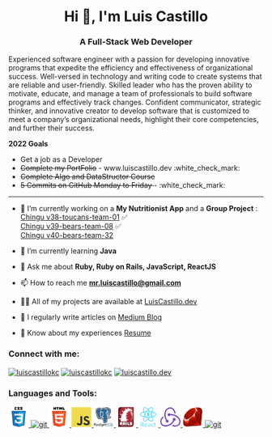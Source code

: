 <h1 align="center">Hi 👋, I'm Luis Castillo</h1>
<h3 align="center">A Full-Stack Web Developer</h3>

<p align="left">Experienced software engineer with a passion for developing innovative programs that expedite the efficiency and effectiveness of organizational success. Well-versed in technology and writing code to create systems that are reliable and user-friendly. Skilled leader who has the proven ability to motivate, educate, and manage a team of professionals to build software programs and effectively track changes. Confident communicator, strategic thinker, and innovative creator to develop software that is customized to meet a company’s organizational needs, highlight their core competencies, and further their success.</p>


  **2022 Goals**
  <ul>
    <li>Get a job as a Developer</li>
    <li>
      <strike>Complete my PortFolio</strike>  -  www.luiscastillo.dev :white_check_mark:
    </li>
    <li>
      <strike>Complete Algo and DataStructor Course </strike>
    </li>
    <li>
      <strike> 5 Commits on GitHub Monday to Friday </strike> - :white_check_mark:
    </li>
  </ul>

-------------------------------------------------

- 🔭 I’m currently working on a **My Nutritionist App** and a  **Group Project** : <br />
[Chingu v38-toucans-team-01](https://github.com/chingu-voyages/v38-toucans-team-01) :white_check_mark: <br /> 
[Chingu v39-bears-team-08](https://github.com/chingu-voyages/v39-bears-team-08) :white_check_mark: <br />
[Chingu v40-bears-team-32](https://github.com/chingu-voyages/v40-bears-team-32) <br />


- 🌱 I’m currently learning **Java**

- 💬 Ask me about **Ruby, Ruby on Rails, JavaScript, ReactJS**

- 📫 How to reach me **mr.luiscastillo@gmail.com**

- 👨‍💻 All of my projects are available at [LuisCastillo.dev](https://www.luiscastillo.dev)

- 📝 I regularly write articles on [Medium Blog](https://luiscastillokc.medium.com/)

- 📄 Know about my experiences [Resume](https://drive.google.com/file/d/1sOjyxnx7zxKmdHn_KLQKbrSR6V7AMhm4/view)

<h3 align="left">Connect with me:</h3>
<p align="left">
<a href="https://twitter.com/luiscastillokc" target="blank"><img align="center" src="https://raw.githubusercontent.com/rahuldkjain/github-profile-readme-generator/master/src/images/icons/Social/twitter.svg" alt="luiscastillokc" height="30" width="40" /></a>
<a href="https://www.linkedin.com/in/luis-castillokc/" target="blank"><img align="center" src="https://raw.githubusercontent.com/rahuldkjain/github-profile-readme-generator/master/src/images/icons/Social/linked-in-alt.svg" alt="luiscastillokc" height="30" width="40" /></a>
<a href="https://www.luiscastillo.dev" target="blank"><img align="center" src="https://user-images.githubusercontent.com/51430178/178558504-fbd47936-1e4f-4961-ae58-67c68db56f32.png" alt="luiscastillo.dev" height="40" width="40" /></a>
</p>

<h3 align="left">Languages and Tools:</h3>
<p align="left"> <a href="https://www.w3schools.com/css/" target="_blank" rel="noreferrer"> <img src="https://raw.githubusercontent.com/devicons/devicon/master/icons/css3/css3-original-wordmark.svg" alt="css3" width="40" height="40"/> </a> <a href="https://git-scm.com/" target="_blank" rel="noreferrer"> <img src="https://www.vectorlogo.zone/logos/git-scm/git-scm-icon.svg" alt="git" width="40" height="40"/> </a> <a href="https://www.w3.org/html/" target="_blank" rel="noreferrer"> <img src="https://raw.githubusercontent.com/devicons/devicon/master/icons/html5/html5-original-wordmark.svg" alt="html5" width="40" height="40"/> </a> <a href="https://developer.mozilla.org/en-US/docs/Web/JavaScript" target="_blank" rel="noreferrer"> <img src="https://raw.githubusercontent.com/devicons/devicon/master/icons/javascript/javascript-original.svg" alt="javascript" width="40" height="40"/> </a> <a href="https://www.postgresql.org" target="_blank" rel="noreferrer"> <img src="https://raw.githubusercontent.com/devicons/devicon/master/icons/postgresql/postgresql-original-wordmark.svg" alt="postgresql" width="40" height="40"/> </a> <a href="https://rubyonrails.org" target="_blank" rel="noreferrer"> <img src="https://raw.githubusercontent.com/devicons/devicon/master/icons/rails/rails-original-wordmark.svg" alt="rails" width="40" height="40"/> </a> <a href="https://reactjs.org/" target="_blank" rel="noreferrer"> <img src="https://raw.githubusercontent.com/devicons/devicon/master/icons/react/react-original-wordmark.svg" alt="react" width="40" height="40"/> </a> <a href="https://redux.js.org" target="_blank" rel="noreferrer"> <img src="https://raw.githubusercontent.com/devicons/devicon/master/icons/redux/redux-original.svg" alt="redux" width="40" height="40"/> </a> <a href="https://www.ruby-lang.org/en/" target="_blank" rel="noreferrer"> <img src="https://raw.githubusercontent.com/devicons/devicon/master/icons/ruby/ruby-original.svg" alt="ruby" width="40" height="40"/> </a> 
<a href="https://git-scm.com/" target="_blank" rel="noreferrer"> <img src="https://www.vectorlogo.zone/logos/git-scm/git-scm-icon.svg" alt="git" width="40" height="40"/> </a></p>
